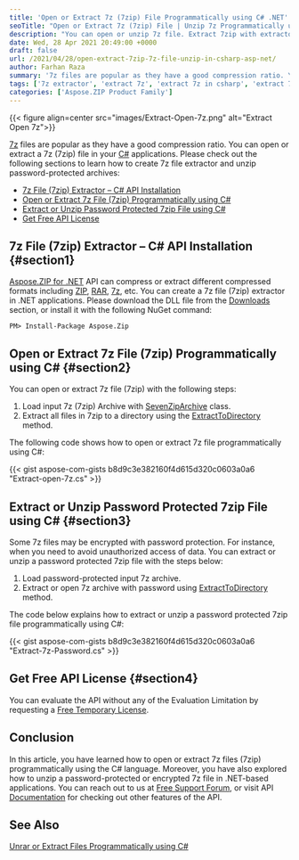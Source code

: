 ```yaml
---
title: 'Open or Extract 7z (7zip) File Programmatically using C# .NET'
seoTitle: "Open or Extract 7z (7zip) File | Unzip 7z Programmatically using C# .NET"
description: "You can open or unzip 7z file. Extract 7zip with extractor or opener programmatically using C# .NET. Open password protected encrypted 7z file."
date: Wed, 28 Apr 2021 20:49:00 +0000
draft: false
url: /2021/04/28/open-extract-7zip-7z-file-unzip-in-csharp-asp-net/
author: Farhan Raza
summary: '7z files are popular as they have a good compression ratio. You can open or extract a 7z (7zip) file programmatically in your C# applications. Please check out the following sections to learn how to create 7z file extractor and unzip password-protected archives.'
tags: ['7z extractor', 'extract 7z', 'extract 7z in csharp', 'extract 7zip', 'open 7z', 'open 7z file', 'unzip 7z file in csharp']
categories: ['Aspose.ZIP Product Family']
---
```




{{< figure align=center src="images/Extract-Open-7z.png" alt="Extract Open 7z">}}


[7z][1] files are popular as they have a good compression ratio. You can open or extract a 7z (7zip) file in your [C#][2] applications. Please check out the following sections to learn how to create 7z file extractor and unzip password-protected archives:

*   [7z File (7zip) Extractor – C# API Installation][3]
*   [Open or Extract 7z File (7zip) Programmatically using C#][4]
*   [Extract or Unzip Password Protected 7zip File using C#][5]
*   [Get Free API License][6]

## 7z File (7zip) Extractor – C# API Installation {#section1}

[Aspose.ZIP for .NET][7] API can compress or extract different compressed formats including [ZIP][8], [RAR][9], [7z][10], etc. You can create a 7z file (7zip) extractor in .NET applications. Please download the DLL file from the [Downloads][11] section, or install it with the following NuGet command:

```
PM> Install-Package Aspose.Zip
```

## Open or Extract 7z File (7zip) Programmatically using C# {#section2}

You can open or extract 7z file (7zip) with the following steps:

1.  Load input 7z (7zip) Archive with [SevenZipArchive][12] class.
2.  Extract all files in 7zip to a directory using the [ExtractToDirectory][13] method.

The following code shows how to open or extract 7z file programmatically using C#:

{{< gist aspose-com-gists b8d9c3e382160f4d615d320c0603a0a6 "Extract-open-7z.cs" >}}

## Extract or Unzip Password Protected 7zip File using C# {#section3}

Some 7z files may be encrypted with password protection. For instance, when you need to avoid unauthorized access of data. You can extract or unzip a password protected 7zip file with the steps below:

1.  Load password-protected input 7z archive.
2.  Extract or open 7z archive with password using [ExtractToDirectory][14] method.

The code below explains how to extract or unzip a password protected 7zip file programmatically using C#:

{{< gist aspose-com-gists b8d9c3e382160f4d615d320c0603a0a6 "Extract-7z-Password.cs" >}}

## Get Free API License {#section4}

You can evaluate the API without any of the Evaluation Limitation by requesting a [Free Temporary License][15].

## Conclusion

In this article, you have learned how to open or extract 7z files (7zip) programmatically using the C# language. Moreover, you have also explored how to unzip a password-protected or encrypted 7z file in .NET-based applications. You can reach out to us at [Free Support Forum][16], or visit API [Documentation][17] for checking out other features of the API.

## See Also

[Unrar or Extract Files Programmatically using C#][18]




[1]: https://docs.fileformat.com/compression/7z/
[2]: https://docs.fileformat.com/programming/cs/
[3]: #section1
[4]: #section2
[5]: #section3
[6]: #section4
[7]: https://products.aspose.com/zip/net
[8]: https://docs.fileformat.com/compression/zip/
[9]: https://docs.fileformat.com/compression/rar/
[10]: https://docs.fileformat.com/compression/7z/
[11]: https://downloads.aspose.com/zip/net
[12]: https://apireference.aspose.com/zip/net/aspose.zip.sevenzip/sevenziparchive
[13]: https://apireference.aspose.com/zip/net/aspose.zip.sevenzip/sevenziparchive/methods/extracttodirectory
[14]: https://apireference.aspose.com/zip/net/aspose.zip.sevenzip/sevenziparchive/methods/extracttodirectory
[15]: https://purchase.aspose.com/temporary-license
[16]: https://forum.aspose.com/c/zip
[17]: https://docs.aspose.com/zip/net/
[18]: https://blog.aspose.com/2021/04/15/unrar-extract-rar-extractor-opener-in-csharp-asp.net/





